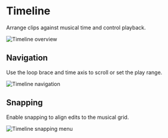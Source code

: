 # Timeline

Arrange clips against musical time and control playback.

![Timeline overview](./img/timeline-overview.png)

## Navigation

Use the loop brace and time axis to scroll or set the play range.

![Timeline navigation](./img/timeline-navigation.png)

## Snapping

Enable snapping to align edits to the musical grid.

![Timeline snapping menu](./img/timeline-snapping.png)
